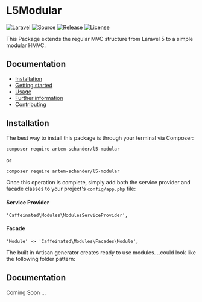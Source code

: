 # L5Modular
[![Laravel](https://img.shields.io/badge/laravel-5-orange.svg?style=flat-square)](http://laravel.com)
[![Source](https://img.shields.io/badge/source-Artem_Schander-blue.svg?style=flat-square)](https://github.com/Artem-Schander/L5Modular)
[![Release](https://img.shields.io/github/release/qubyte/rubidium.svg?style=flat-square)](https://github.com/Artem-Schander/L5Modular/releases)
[![License](http://img.shields.io/badge/license-MIT-brightgreen.svg?style=flat-square)](https://tldrlegal.com/license/mit-license)

This Package extends the regular MVC structure from Laravel 5 to a simple modular HMVC.


## Documentation

* [Installation](#installation)
* [Getting started](#getting-started)
* [Usage](#usage)
* [Further information](#further-information)
* [Contributing](#contributing)


<a name="installation"></a>
## Installation

The best way to install this package is through your terminal via Composer:

```
composer require artem-schander/l5-modular
```
or
```
composer require artem-schander/l5-modular
```

Once this operation is complete, simply add both the service provider and facade classes to your project's `config/app.php` file:

#### Service Provider
```
'Caffeinated\Modules\ModulesServiceProvider',
```

#### Facade
```
'Module' => 'Caffeinated\Modules\Facades\Module',
```

The built in Artisan generator creates ready to use modules.
..could look like the following folder pattern:


Documentation
-------------
Coming Soon ...
